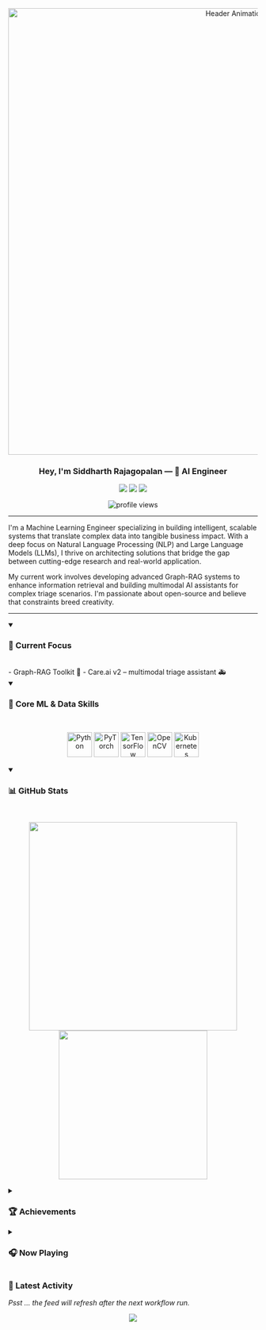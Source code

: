 <!-- <p align="center">
  <a href="https://github.com/SiddharthRajagoplan/SiddharthRajagoplan">
    <img src="https://raw.githubusercontent.com/SiddharthRajagoplan/SiddharthRajagoplan/main/header.png" alt="Header Banner"/>
  </a>
</p> -->

<div align="center">
  <img src="https://raw.githubusercontent.com/SiddharthRajagoplan/SiddharthRajagoplan/main/video.gif" alt="Header Animation" width="900"/>
</div>

<h3 align="center">Hey, I'm <b>Siddharth&nbsp;Rajagopalan</b> — 🧠 AI Engineer</h3>

<p align="center">
  <a href="https://linkedin.com/in/siddharth-rajagopalan"><img src="https://img.shields.io/badge/LinkedIn-0077B5?style=for-the-badge&logo=linkedin&logoColor=white" /></a>
  <a href="https://twitter.com/_SiddharthR"><img src="https://img.shields.io/badge/Twitter-1DA1F2?style=for-the-badge&logo=twitter&logoColor=white" /></a>
  <a href="mailto:siddharth.rajagopalan01@gmail.com"><img src="https://img.shields.io/badge/Gmail-D14836?style=for-the-badge&logo=gmail&logoColor=white" /></a>
</p>

<p align="center">
  <img src="https://komarev.com/ghpvc/?username=SiddharthRajagoplan&label=profile%20views&color=F58A07&style=flat-square" alt="profile views" />
</p>

---

I'm a Machine Learning Engineer specializing in building intelligent, scalable systems that translate complex data into tangible business impact. With a deep focus on Natural Language Processing (NLP) and Large Language Models (LLMs), I thrive on architecting solutions that bridge the gap between cutting-edge research and real-world application.

My current work involves developing advanced Graph-RAG systems to enhance information retrieval and building multimodal AI assistants for complex triage scenarios. I'm passionate about open-source and believe that constraints breed creativity.


---

<details open>
  <summary><h3>🔭 Current Focus</h3></summary>
  <br/>
  - Graph-RAG Toolkit 🔗
- Care.ai v2 – multimodal triage assistant 🚑
</details>

<!-- ────────  ML-STACK HIGHLIGHT  ──────── -->
<details open>
  <summary><h3>🧠 Core ML & Data Skills</h3></summary>
  <br/>
  <p align="center">
    <!-- Dev icons for the tools you actually use -->
    <img src="https://cdn.jsdelivr.net/gh/devicons/devicon/icons/python/python-original.svg"  height="50" alt="Python"/>
    <img src="https://cdn.jsdelivr.net/gh/devicons/devicon/icons/pytorch/pytorch-original.svg" height="50" alt="PyTorch"/>
    <img src="https://cdn.jsdelivr.net/gh/devicons/devicon/icons/tensorflow/tensorflow-original.svg" height="50" alt="TensorFlow"/>
    <img src="https://cdn.jsdelivr.net/gh/devicons/devicon/icons/opencv/opencv-original.svg"   height="50" alt="OpenCV"/>
    <img src="https://cdn.jsdelivr.net/gh/devicons/devicon/icons/kubernetes/kubernetes-plain.svg" height="50" alt="Kubernetes"/>
  </p>
</details>

<!-- ────────  STATS  ──────── -->
<details open>
  <summary><h3>📊 GitHub Stats</h3></summary>
  <br/>
  <p align="center">
    <img src="https://github-readme-stats.vercel.app/api?username=SiddharthRajagoplan&theme=radical&show_icons=true&hide_rank=true&include_all_commits=true&count_private=true" width="420"/>
    <img src="https://github-readme-stats.vercel.app/api/top-langs?username=SiddharthRajagoplan&layout=compact&theme=radical&langs_count=6&hide=jupyter%20notebook" width="300"/>
  </p>
</details>

<!-- ────────  TROPHIES  ──────── -->
<details>
  <summary><h3>🏆 Achievements</h3></summary>
  <br/>
  <p align="center">
    <img src="https://github-profile-trophy.vercel.app/?username=SiddharthRajagoplan&theme=juicyfresh&no-bg=true&margin-w=5&margin-h=5"/>
  </p>
</details>

<!-- ────────  SPOTIFY  ──────── -->
<details>
  <summary><h3>🎧 Now Playing</h3></summary>
  <br/>
  <p align="center">
    <a href="https://spotify-github-profile.kittinanx.com/api/view?uid=ay958iji4n9ue896hmgxjy3d9&redirect=true">
      <img src="https://spotify-github-profile.kittinanx.com/api/view?uid=ay958iji4n9ue896hmgxjy3d9&cover_image=true&theme=compact&show_offline=false&background_color=121212" alt="Spotify Now Playing" width="400"/>
    </a>
  </p>
</details>

<!-- ────────  RECENT ACTIVITY  ──────── -->
### 🚀 Latest Activity
<!--START_SECTION:activity-->
*Psst … the feed will refresh after the next workflow run.*
<!--END_SECTION:activity-->

<!-- Visitor counter -->
<p align="center">
  <img src="https://komarev.com/ghpvc/?username=SiddharthRajagoplan&color=brightgreen" />
</p>